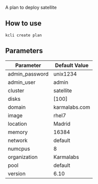 A plan to deploy satellite

## How to use

`kcli create plan`

## Parameters

|Parameter     |Default Value|
|--------------|-------------|
|admin_password|unix1234     |
|admin_user    |admin        |
|cluster       |satellite    |
|disks         |[100]        |
|domain        |karmalabs.com|
|image         |rhel7        |
|location      |Madrid       |
|memory        |16384        |
|network       |default      |
|numcpus       |8            |
|organization  |Karmalabs    |
|pool          |default      |
|version       |6.10         |

